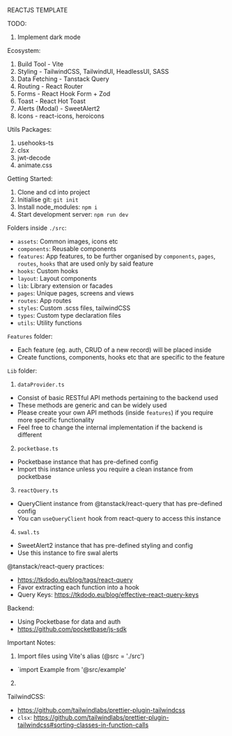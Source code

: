 REACTJS TEMPLATE

TODO:

1. Implement dark mode

Ecosystem:

1. Build Tool - Vite
2. Styling - TailwindCSS, TailwindUI, HeadlessUI, SASS
3. Data Fetching - Tanstack Query
4. Routing - React Router
5. Forms - React Hook Form + Zod
6. Toast - React Hot Toast
7. Alerts (Modal) - SweetAlert2
8. Icons - react-icons, heroicons

Utils Packages:

1. usehooks-ts
2. clsx
3. jwt-decode
4. animate.css

Getting Started:

1. Clone and cd into project
2. Initialise git: `git init`
3. Install node_modules: `npm i`
4. Start development server: `npm run dev`

Folders inside `./src`:

- `assets`: Common images, icons etc
- `components`: Reusable components
- `features`: App features, to be further organised by `components`, `pages`, `routes`, `hooks` that are used only by said feature
- `hooks`: Custom hooks
- `layout`: Layout components
- `lib`: Library extension or facades
- `pages`: Unique pages, screens and views
- `routes`: App routes
- `styles`: Custom .scss files, tailwindCSS
- `types`: Custom type declaration files
- `utils`: Utility functions

`Features` folder:

- Each feature (eg. auth, CRUD of a new record) will be placed inside
- Create functions, components, hooks etc that are specific to the feature

`Lib` folder:

1. `dataProvider.ts`

- Consist of basic RESTful API methods pertaining to the backend used
- These methods are generic and can be widely used
- Please create your own API methods (inside `features`) if you require more specific functionality
- Feel free to change the internal implementation if the backend is different

2. `pocketbase.ts`

- Pocketbase instance that has pre-defined config
- Import this instance unless you require a clean instance from pocketbase

3. `reactQuery.ts`

- QueryClient instance from @tanstack/react-query that has pre-defined config
- You can `useQueryClient` hook from react-query to access this instance

4. `swal.ts`

- SweetAlert2 instance that has pre-defined styling and config
- Use this instance to fire swal alerts

@tanstack/react-query practices:

- https://tkdodo.eu/blog/tags/react-query
- Favor extracting each function into a hook
- Query Keys: https://tkdodo.eu/blog/effective-react-query-keys

Backend:

- Using Pocketbase for data and auth
- https://github.com/pocketbase/js-sdk

Important Notes:

1. Import files using Vite's alias (@src = './src')

- `import Example from '@src/example'

2.

TailwindCSS:

- https://github.com/tailwindlabs/prettier-plugin-tailwindcss
- `clsx`: https://github.com/tailwindlabs/prettier-plugin-tailwindcss#sorting-classes-in-function-calls
